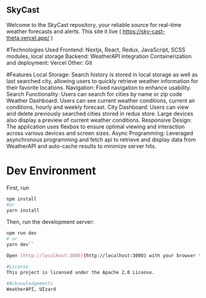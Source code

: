 ## SkyCast
Welcome to the SkyCast repository, your reliable source for real-time weather forecasts and alerts. This site it live ( https://sky-cast-theta.vercel.app/ )

#Technologies Used
Frontend: Nextjs, React, Redux, JavaScript, SCSS modules, local storage
Backend: WeatherAPI integration
Containerization and deployment: Vercel
Other: Git

#Features
Local Storage: Search history is stored in local storage as well as last searched city, allowing users to quickly retrieve weather information for their favorite locations.
Navigation: Fixed navigation to enhance usability.
Search Functionality: Users can search for cities by name or zip code
Weather Dashboard: Users can see current weather conditions, current air conditions, hourly and weekly forecast.
City Dashboard: Users can view and delete previously searched cities stored in redux store. Large devices also display a preview of current weather conditions.
Responsive Design: The application uses flexbox to ensure optimal viewing and interaction across various devices and screen sizes.
Async Programming: Leveraged asynchronous programming and fetch api to retrieve and display data from WeatherAPI and auto-cache results to minimize server hits.

# Dev Environment
First, run 
```bash
npm install
#or
yarn install
```

Then, run the development server:
```bash
npm run dev
# or
yarn dev``

Open [http://localhost:3000](http://localhost:3000) with your browser to see the result.

#License
This project is licensed under the Apache 2.0 License.

#Acknowledgements
WeatherAPI, UIzard
